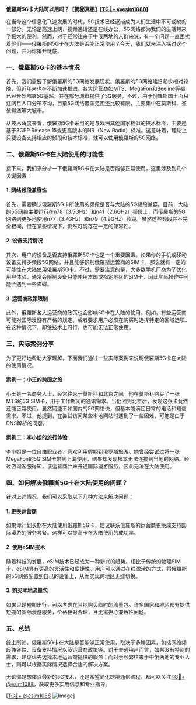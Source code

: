 **俄羅斯5G卡大陆可以用吗？【揭秘真相】[[TG💪+ @esim1088](https://t.me/s/esim1088)]**

在当今这个信息化飞速发展的时代，5G技术已经逐渐成为人们生活中不可或缺的一部分。无论是高速上网、视频通话还是在线办公，5G网络都为我们的生活带来了极大的便利。然而，对于经常往来于中俄两地的人群来说，有一个问题一直困扰着他们——俄羅斯的5G卡在大陆是否能正常使用？今天，我们就来深入探讨这个问题，并为你揭开谜底。

### 一、俄羅斯5G卡的基本情况

首先，我们需要了解俄羅斯的5G网络发展现状。俄羅斯的5G网络建设起步相对较晚，但近年来也在不断加速推进。各大运营商如MTS、MegaFon和Beeline等都已经开始部署5G基站，并在部分城市提供了5G服务。不过，由于俄羅斯国土面积辽阔且人口分布不均，目前5G网络覆盖范围还比较有限，主要集中在莫斯科、圣彼得堡等大城市。

从技术角度来看，俄羅斯5G卡采用的是与欧洲其他国家相似的技术标准，主要是基于3GPP Release 15或更高版本的NR（New Radio）标准。这意味着，理论上只要设备支持相应的频段和技术标准，就可以使用俄羅斯的5G网络。

### 二、俄羅斯5G卡在大陆使用的可能性

接下来，我们来分析一下俄羅斯5G卡在大陆是否能够正常使用。这里涉及到几个关键因素：

#### 1. 网络频段兼容性

首先，需要确认俄羅斯5G卡所使用的频段是否与大陆的5G频段兼容。目前，大陆的5G网络主要运行在n78（3.5GHz）和n41（2.6GHz）频段上，而俄羅斯的5G网络则更多地使用n77（3.7GHz）和n79（4.9GHz）频段。虽然这些频段并不完全相同，但在某些情况下，仍然可能存在一定的兼容性。

#### 2. 设备支持情况

其次，用户的设备是否支持俄羅斯5G卡也是一个重要因素。如果你的手机或移动设备支持多频段5G网络，并且能够识别俄羅斯运营商的SIM卡，那么就有一定的可能性在大陆使用俄羅斯5G卡。不过，需要注意的是，大多数手机厂商为了优化用户体验，通常会限制设备只能使用本国或指定地区的SIM卡，因此实际操作中可能会遇到一些障碍。

#### 3. 运营商政策限制

此外，俄羅斯各大运营商的政策也会影响5G卡在大陆的使用。例如，有些运营商可能对国际漫游有严格的规定，或者要求用户必须在购买时选择特定的区域选项。在这种情况下，即使技术上可行，也可能无法正常使用。

### 三、实际案例分享

为了更好地帮助大家理解，下面我们通过一些实际案例来说明俄羅斯5G卡在大陆的使用情况。

#### 案例一：小王的跨国之旅

小王是一名商务人士，经常往返于莫斯科和北京之间。他在莫斯科购买了一张MTS的5G SIM卡，用于工作期间的通讯需求。当他回到北京后，发现这张卡竟然还能正常使用，虽然网速不如国内的5G网络快，但基本能满足日常的电话和短信需求。不过，他提到，在尝试访问某些本地网站时遇到了一些困难，可能是由于DNS解析的问题。

#### 案例二：李小姐的旅行体验

李小姐是一位自由职业者，喜欢利用假期到俄罗斯旅游。她曾经尝试过将一张MegaFon的5G SIM卡带到上海使用，结果却发现根本无法连接到当地的网络。经过咨询客服得知，该运营商并未开通国际漫游服务，因此无法在大陆使用。

### 四、如何解决俄羅斯5G卡在大陆使用的问题？

针对上述情况，我们可以采取以下几种方法来解决问题：

#### 1. 更换运营商

如果你计划长期在大陆使用俄羅斯5G卡，建议联系俄羅斯的运营商更换成支持国际漫游的服务套餐。这样可以提高卡在大陆使用的成功率。

#### 2. 使用eSIM技术

随着科技的发展，eSIM技术已经成为一种新兴的趋势。相比于传统的物理SIM卡，eSIM具有更高的灵活性和便捷性。用户可以通过在线激活的方式，将俄羅斯的5G网络配置到自己的设备上，从而实现跨地区无缝切换。

#### 3. 购买本地流量包

如果只是短期出行，可以考虑在当地购买临时的流量包。许多国家和地区都有提供短期的国际漫游服务，价格相对合理，且无需担心兼容性问题。

### 五、总结

综上所述，俄羅斯5G卡在大陆是否能够正常使用，取决于多种因素，包括网络频段兼容性、设备支持情况以及运营商政策等。对于普通用户而言，如果没有特别的需求，建议优先选择本地运营商提供的服务；而对于频繁往来于中俄两地的专业人士，则可以根据实际情况选择合适的解决方案。

无论你是想体验最新的5G技术，还是希望简化跨境通信流程，都可以关注[TG💪+ @esim1088](https://t.me/s/esim1088)，获取更多实用信息和专业指导。

[[TG💪+ @esim1088](https://t.me/s/esim1088) ![Image](https://i.postimg.cc/4NQfJmqS/Snipaste-2025-05-13-00-14-12.png)]